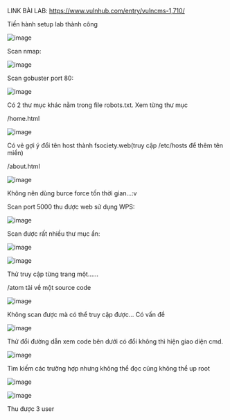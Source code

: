 LINK BÀI LAB: https://www.vulnhub.com/entry/vulncms-1,710/

Tiến hành setup lab thành công 

![image](https://user-images.githubusercontent.com/72652376/125251254-51c19880-e321-11eb-84e5-5d23490fa39d.png)

Scan nmap:

![image](https://user-images.githubusercontent.com/72652376/125251718-cf85a400-e321-11eb-8313-3f2bf0d481e4.png)


Scan gobuster port 80:

![image](https://user-images.githubusercontent.com/72652376/125252326-6f433200-e322-11eb-8f44-764d14e14a6a.png)

Có 2 thư mục khác nằm trong file robots.txt. Xem từng thư mục

/home.html

![image](https://user-images.githubusercontent.com/72652376/125252506-a9143880-e322-11eb-9588-b65b56e58a6e.png)

Có vẻ gợi ý đổi tên host thành fsociety.web(truy cập /etc/hosts để thêm tên miền)

/about.html

![image](https://user-images.githubusercontent.com/72652376/125252590-bdf0cc00-e322-11eb-8aaf-e9b6f8a650f4.png)


Không nên dùng burce force tốn thời gian...:v 


Scan port 5000 thu được web sử dụng WPS:

![image](https://user-images.githubusercontent.com/72652376/125253828-065cb980-e324-11eb-94cc-b0dddc5bf745.png)

Scan được rất nhiều thư mục ẩn:

![image](https://user-images.githubusercontent.com/72652376/125254226-7703d600-e324-11eb-9294-16b70d0f6796.png)

![image](https://user-images.githubusercontent.com/72652376/125254289-87b44c00-e324-11eb-83bb-8010e4d49013.png)

Thử truy cập từng trang một...... 

/atom tải về một source code 

![image](https://user-images.githubusercontent.com/72652376/125254769-fb565900-e324-11eb-82a8-6013cfdf5baa.png)

Không scan được mà có thể truy cập được... Có vấn đề

![image](https://user-images.githubusercontent.com/72652376/125254896-1b861800-e325-11eb-96b8-e64c003e48c1.png)

Thử đổi đường dẫn xem code bên dưới có đổi không thì hiện giao diện cmd.


![image](https://user-images.githubusercontent.com/72652376/125255565-c565a480-e325-11eb-8fa6-2d8c8fca6963.png)


Tìm kiếm các trường hợp nhưng không thể đọc cũng không thể up root

![image](https://user-images.githubusercontent.com/72652376/125265976-8c323200-e32f-11eb-8753-cb2bf0d1ef6c.png)

![image](https://user-images.githubusercontent.com/72652376/125266059-9e13d500-e32f-11eb-9dfa-cb0c3c73230e.png)

Thu được 3 user



